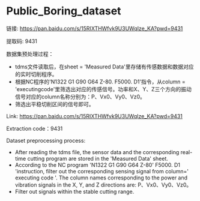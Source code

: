 # Public_Boring_dataset

链接: https://pan.baidu.com/s/15RIXTHWfvk9U3UWqIze_KA?pwd=9431

提取码: 9431

数据集预处理过程：

- tdms文件读取后，在sheet = 'Measured Data'里存储有传感数据和数据对应的实时切削程序。
- 根据NC程序的'N1322 G1 G90 G64 Z-80. F5000. D1'指令，从column = 'executingcode'里筛选出对应的传感信号。功率和X、Y、Z三个方向的振动信号对应的column名称分别为：P、Vx0、Vy0、Vz0。
- 筛选出平稳切削区间的信号即可。



Link: https://pan.baidu.com/s/15RIXTHWfvk9U3UWqIze_KA?pwd=9431

Extraction code：9431

Dataset preprocessing process:

- After reading the tdms file, the sensor data and the corresponding real-time cutting program are stored in the 'Measured Data' sheet.
- According to the NC program 'N1322 G1 G90 G64 Z-80' F5000. D1 'instruction, filter out the corresponding sensing signal from column=' executing code '. The column names corresponding to the power and vibration signals in the X, Y, and Z directions are: P、Vx0、Vy0、Vz0。
- Filter out signals within the stable cutting range.
